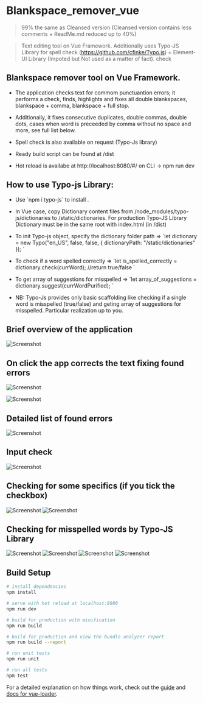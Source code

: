 # Blankspace_remover_vue

> 99% the same as Cleansed version (Cleansed version contains less comments + ReadMe.md reduced up to 40%)

> Text editing tool on Vue Framework. Additionally uses Typo-JS Library for spell check (https://github.com/cfinke/Typo.js) + Element-UI Library (Impoted but Not used as a matter of fact).
> check


## Blankspace remover tool on Vue Framework.

- <p> The application checks text for commom punctuantion errors; it performs a check, finds, highlights and fixes all double blankspaces, blankspace + comma, blankspace + full stop. </p>
- <p> Additionally, it fixes consecutive duplicates, double commas, double dots, cases when word is preceeded by comma without no space and more, see full list below.</p>
- <p> Spell check is also available on request (Typo-Js library)</p>
- <p> Ready build script can be found at /dist </p>
- <p> Hot reload is availabe at http://localhost:8080/#/  on CLI -> npm run dev </p>


##  How to use Typo-js Library: 
- <p> Use `npm i typo-js` to install .</p>
- <p> In Vue case, copy Dictionary content files from /node_modules/typo-js/dictionaries to /static/dictionaries. For production Typo-JS Library Dictionary must be in the same root with index.html (in /dist) </p>
- <p> To init Typo-js object, specify the dictionary  folder path =>  `let dictionary = new Typo("en_US", false, false, { dictionaryPath: "/static/dictionaries" }); ` </p>
- <p> To check if a word spelled correctly       =>  `let is_spelled_correctly = dictionary.check(currWord);  //return true/false ` </p>
- <p> To get array of suggestions for misspelled => `let array_of_suggestions = dictionary.suggest(currWordPurified); `
- <p> NB: Typo-Js provides only basic scaffolding like checking if a single word is misspelled (true/false) and geting array of suggestions for misspelled. Particular realization up to you. </p>



## Brief overview of the application

![Screenshot](screenshots/1.png)

## On click the app corrects the text fixing found errors

![Screenshot](screenshots/2.png)

![Screenshot](screenshots/3.png)

## Detailed list of found errors

![Screenshot](screenshots/4.png)

## Input check

![Screenshot](screenshots/5.png)

## Checking for some specifics (if you tick the checkbox)

![Screenshot](screenshots/6.png)
![Screenshot](screenshots/7.png)

## Checking for misspelled words by Typo-JS Library
![Screenshot](screenshots/8.png)
![Screenshot](screenshots/9.png)
![Screenshot](screenshots/10.png)
![Screenshot](screenshots/11.png)

## Build Setup

``` bash
# install dependencies
npm install

# serve with hot reload at localhost:8080
npm run dev

# build for production with minification
npm run build

# build for production and view the bundle analyzer report
npm run build --report

# run unit tests
npm run unit

# run all tests
npm test
```

For a detailed explanation on how things work, check out the [guide](http://vuejs-templates.github.io/webpack/) and [docs for vue-loader](http://vuejs.github.io/vue-loader).
